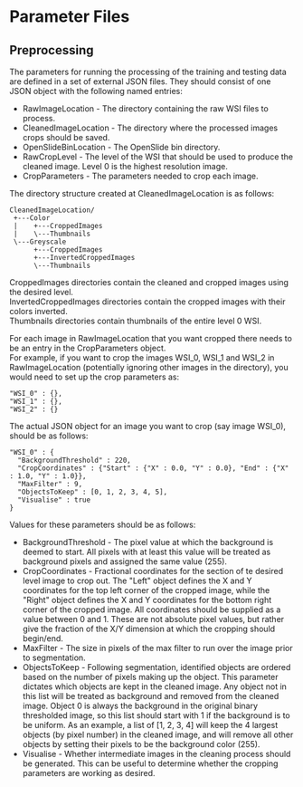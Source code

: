 # Parameter Files #

## Preprocessing ##

The parameters for running the processing of the training and testing data are defined in a set of external JSON files.
They should consist of one JSON object with the following named entries:

- RawImageLocation - The directory containing the raw WSI files to process.
- CleanedImageLocation - The directory where the processed images crops should be saved.
- OpenSlideBinLocation - The OpenSlide bin directory. 
- RawCropLevel - The level of the WSI that should be used to produce the cleaned image. Level 0 is the highest resolution image.
- CropParameters - The parameters needed to crop each image.

The directory structure created at CleanedImageLocation is as follows:

    CleanedImageLocation/
     +---Color
     |    +---CroppedImages
     |    \---Thumbnails
     \---Greyscale
          +---CroppedImages
          +---InvertedCroppedImages
          \---Thumbnails

CroppedImages directories contain the cleaned and cropped images using the desired level.  
InvertedCroppedImages directories contain the cropped images with their colors inverted.  
Thumbnails directories contain thumbnails of the entire level 0 WSI.

For each image in RawImageLocation that you want cropped there needs to be an entry in the CropParameters object.  
For example, if you want to crop the images WSI_0, WSI_1 and WSI_2 in RawImageLocation (potentially ignoring
other images in the directory), you would need to set up the crop parameters as:

    "WSI_0" : {},
    "WSI_1" : {},
    "WSI_2" : {}

The actual JSON object for an image you want to crop (say image WSI_0), should be as follows:

    "WSI_0" : {
      "BackgroundThreshold" : 220,
      "CropCoordinates" : {"Start" : {"X" : 0.0, "Y" : 0.0}, "End" : {"X" : 1.0, "Y" : 1.0}},
      "MaxFilter" : 9,
      "ObjectsToKeep" : [0, 1, 2, 3, 4, 5],
      "Visualise" : true
    }

Values for these parameters should be as follows:

- BackgroundThreshold - The pixel value at which the background is deemed to start. All pixels with at least this value
will be treated as background pixels and assigned the same value (255).
- CropCoordinates - Fractional coordinates for the section of te desired level image to crop out. The "Left" object
defines the X and Y coordinates for the top left corner of the cropped image, while the "Right" object defines the
X and Y coordinates for the bottom right corner of the cropped image. All coordinates should be supplied as a
value between 0 and 1. These are not absolute pixel values, but rather give the fraction of the X/Y dimension at which
the cropping should begin/end.
- MaxFilter - The size in pixels of the max filter to run over the image prior to segmentation.
- ObjectsToKeep - Following segmentation, identified objects are ordered based on the number of pixels making up the
object. This parameter dictates which objects are kept in the cleaned image. Any object not in this list will be
treated as background and removed from the cleaned image. Object 0 is always the background in the original
binary thresholded image, so this list should start with 1 if the background is to be uniform. As an example, a list
of [1, 2, 3, 4] will keep the 4 largest objects (by pixel number) in the cleaned image, and will remove all other
objects by setting their pixels to be the background color (255).
- Visualise - Whether intermediate images in the cleaning process should be generated. This can be useful to determine
whether the cropping parameters are working as desired.